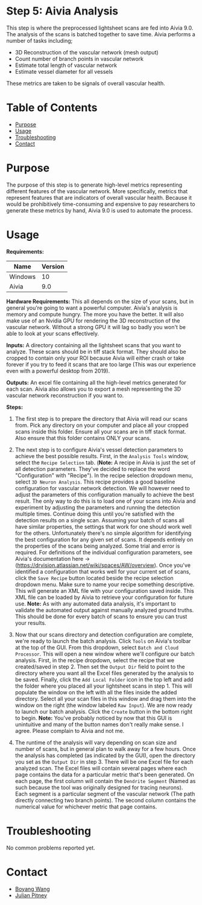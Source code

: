 # Step 5: Aivia Analysis

This step is where the preprocessed lightsheet scans are fed into Aivia 9.0. The analysis of the scans is batched together to save time. Aivia performs a number of tasks including;

* 3D Reconstruction of the vascular network (mesh output)
* Count number of branch points in vascular network
* Estimate total length of vascular network
* Estimate vessel diameter for all vessels

These metrics are taken to be signals of overall vascular health.

# Table of Contents
* [Purpose](#purpose)
* [Usage](#usage)
* [Troubleshooting](#troulbeshooting)
* [Contact](#contact)

# Purpose
The purpose of this step is to generate high-level metrics representing different features of the vascular network. More specifically, metrics that represent features that are indicators of overall vascular health. Because it would be prohibitively time-consuming and expensive to pay researchers to generate these metrics by hand, Aivia 9.0 is used to automate the process.

# Usage

**Requirements:**

| Name | Version |
| ----------- | ----------- |
| Windows | 10 |
| Aivia | 9.0 |

**Hardware Requirements:** This all depends on the size of your scans, but in general you're going to want a powerful computer. Aivia's analysis is memory and compute hungry. The more you have the better. It will also make use of an Nvidia GPU for rendering the 3D reconstruction of the vascular network. Without a strong GPU it will lag so badly you won't be able to look at your scans effectively.

**Inputs:** A directory containing all the lightsheet scans that you want to analyze. These scans should be in tiff stack format. They should also be cropped to contain only your ROI because Aivia will either crash or take forever if you try to feed it scans that are too large (This was our experience even with a powerful desktop from 2019).

**Outputs:** An excel file containing all the high-level metrics generated for each scan. Aivia also allows you to export a mesh representing the 3D vascular network reconstruction if you want to.

**Steps:**

1. The first step is to prepare the directory that Aivia will read our scans from. Pick any directory on your computer and place all your cropped scans inside this folder. Ensure all your scans are in tiff stack format. Also ensure that this folder contains ONLY your scans.

2. The next step is to configure Aivia's vessel detection parameters to achieve the best possible results. First, in the `Analysis Tools` window, select the `Recipe Selection` tab. (**Note:** A recipe in Aivia is just the set of all detection parameters. They've decided to replace the word "Configuration" with "Recipe"). In the recipe selection dropdown menu, select `3D Neuron Analysis`. This recipe provides a good baseline configuration for vascular network detection. We will however need to adjust the parameters of this configuration manually to achieve the best result. The only way to do this is to load one of your scans into Aivia and experiment by adjusting the parameters and running the detection multiple times. Continue doing this until you're satisfied with the detection results on a single scan. Assuming your batch of scans all have similar properties, the settings that work for one should work well for the others. Unfortunately there's no simple algorithm for identifying the best configuration for any given set of scans. It depends entirely on the properties of the scans being analyzed. Some trial and error is required. For definitions of the individual configuration parameters, see Aivia's documentation here -> (https://drvision.atlassian.net/wiki/spaces/AW/overview). Once you've identified a configuration that works well for your current set of scans, click the `Save Recipe` button located beside the recipe selection dropdown menu. Make sure to name your recipe something descriptive. This will generate an XML file with your configuration saved inside. This XML file can be loaded by Aivia to retrieve your configuration for future use. **Note:** As with any automated data analysis, it's important to validate the automated output against manually analyzed ground truths. This should be done for every batch of scans to ensure you can trust your results.

3. Now that our scans directory and detection configuration are complete, we're ready to launch the batch analysis. Click `Tools` on Aivia's toolbar at the top of the GUI. From this dropdown, select `Batch and Cloud Processor`. This will open a new window where we'll configure our batch analysis. First, in the recipe dropdown, select the recipe that we created/saved in step 2. Then set the `Output Dir` field to point to the directory where you want all the Excel files generated by the analysis to be saved. Finally, click the `Add Local Folder` icon in the top left and add the folder where you placed all your lightsheet scans in step 1. This will populate the window on the left with all the files inside the added directory. Select all your scan files in this window and drag them into the window on the right (the window labeled `Raw Input`). We are now ready to launch our batch analysis. Click the `Create` button in the bottom right to begin. **Note:** You've probably noticed by now that this GUI is unintuitive and many of the button names don't really make sense. I agree. Please complain to Aivia and not me.

4. The runtime of the analysis will vary depending on scan size and number of scans, but in general plan to walk away for a few hours. Once the analysis has completed (as indicated by the GUI), open the directory you set as the `Output Dir` in step 3. There will be one Excel file for each analyzed scan. The Excel files will contain several pages where each page contains the data for a particular metric that's been generated. On each page, the first column will contain the `Dendrite Segment` (Named as such because the tool was originally designed for tracing neurons). Each segment is a particular segment of the vascular network (The path directly connecting two branch points). The second column contains the numerical value for whichever metric that page contains.


# Troubleshooting

No common problems reported yet.

# Contact
* [Boyang Wang](jwang149@gmail.com)
* [Julian Pitney](www.julianpitney.com)
